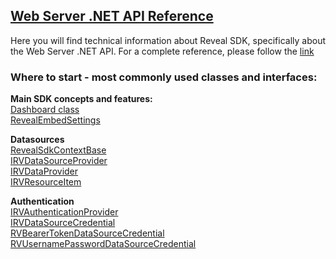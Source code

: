 <h2><a href="http://rvsdk-docs-dev.infragistics.local:8081/api/web-server/Reveal.Sdk.html" target="_blank" rel="noopener\">Web Server .NET API Reference</a></h2>
Here you will find technical information about Reveal SDK, specifically about the Web Server .NET API.
For a complete reference, please follow the <a href="http://rvsdk-docs-dev.infragistics.local:8081/api/web-server/Reveal.Sdk.html" target="_blank" rel="noopener\">link</a>

<h3>Where to start - most commonly used classes and interfaces:</h3>

**Main SDK concepts and features:**  
<a href="http://rvsdk-docs-dev.infragistics.local:8081/api/web-server/Reveal.Sdk.Dashboard.html" target="_blank" rel="noopener\">Dashboard class</a>  
<a href="http://rvsdk-docs-dev.infragistics.local:8081/api/web-server/Reveal.Sdk.RevealEmbedSettings.html" target="_blank" rel="noopener\">RevealEmbedSettings</a>

**Datasources**  
<a href="http://rvsdk-docs-dev.infragistics.local:8081/api/web-server/Reveal.Sdk.RevealSdkContextBase.html" target="_blank" rel="noopener\">RevealSdkContextBase</a>  
<a href="http://rvsdk-docs-dev.infragistics.local:8081/api/web-server/Reveal.Sdk.IRVDataSourceProvider.html" target="_blank" rel="noopener\">IRVDataSourceProvider</a>  
<a href="http://rvsdk-docs-dev.infragistics.local:8081/api/web-server/Reveal.Sdk.IRVDataProvider.html" target="_blank" rel="noopener\">IRVDataProvider</a>  
<a href="http://rvsdk-docs-dev.infragistics.local:8081/api/web-server/Reveal.Sdk.IRVResourceItem.html" target="_blank" rel="noopener\">IRVResourceItem</a>


**Authentication**  
<a href="http://rvsdk-docs-dev.infragistics.local:8081/api/web-server/Reveal.Sdk.IRVAuthenticationProvider.html" target="_blank" rel="noopener\">IRVAuthenticationProvider</a>  
<a href="http://rvsdk-docs-dev.infragistics.local:8081/api/web-server/Reveal.Sdk.IRVDataSourceCredential.html" target="_blank" rel="noopener\">IRVDataSourceCredential</a>  
<a href="http://rvsdk-docs-dev.infragistics.local:8081/api/web-server/Reveal.Sdk.RVBearerTokenDataSourceCredential.html" target="_blank" rel="noopener\">RVBearerTokenDataSourceCredential</a>  
<a href="http://rvsdk-docs-dev.infragistics.local:8081/api/web-server/Reveal.Sdk.RVUsernamePasswordDataSourceCredential.html" target="_blank" rel="noopener\">RVUsernamePasswordDataSourceCredential</a>
